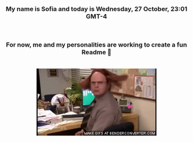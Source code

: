 


<div align="center">
<h3 >My name is Sofia and today is Wednesday, 27 October, 23:01 GMT-4</h3><br>
<h3 >For now, me and my personalities are working to create a fun Readme 👋
</h3><br>
<img src='img/dwight.gif' alt='working...'/>
</div>
